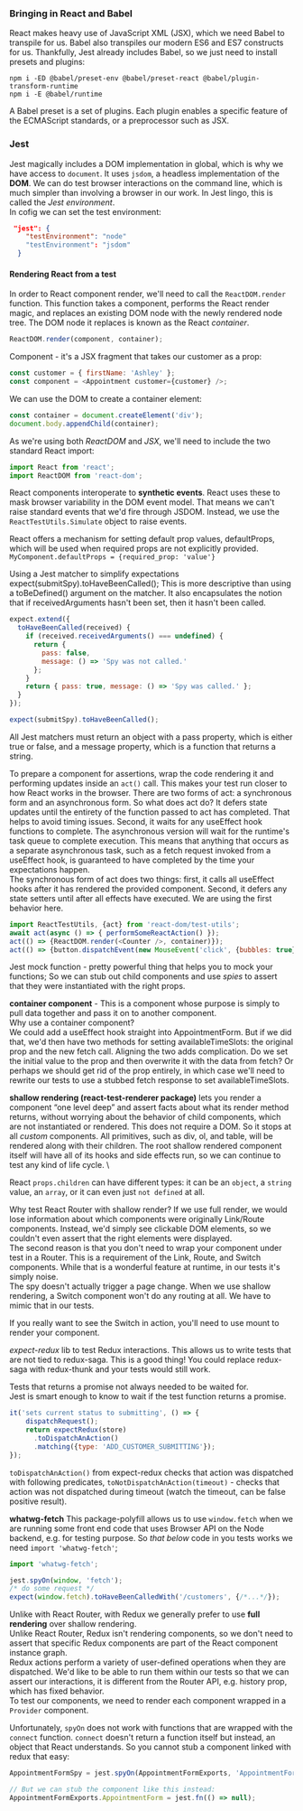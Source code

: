 ### Bringing in React and Babel
React makes heavy use of JavaScript XML (JSX), which we need Babel to transpile for us. Babel also transpiles our
modern ES6 and ES7 constructs for us. Thankfully, Jest already includes Babel, so we just need to install presets and
plugins:
```shell
npm i -ED @babel/preset-env @babel/preset-react @babel/plugin-transform-runtime 
npm i -E @babel/runtime
```
A Babel preset is a set of plugins. Each plugin enables a specific feature of the ECMAScript
standards, or a preprocessor such as JSX.

### Jest
Jest magically includes a DOM implementation in global, which is why we have access to `document`. It uses `jsdom`, a
headless implementation of the **DOM**. We can do test browser interactions on the command line, which is much simpler
than involving a browser in our work. In Jest lingo, this is called the *Jest environment*. \
In cofig we can set the test environment:
```json
 "jest": {
    "testEnvironment": "node"
    "testEnvironment": "jsdom"
  }
```

#### Rendering React from a test
In order to React component render, we'll need to call the `ReactDOM.render` function. This function takes a
component, performs the React render magic, and replaces an existing DOM node with the newly rendered node tree.
The DOM node it replaces is known as the React *container*.
```js
ReactDOM.render(component, container);
```
Component - it's a JSX fragment that takes our customer as a prop:
```js
const customer = { firstName: 'Ashley' };
const component = <Appointment customer={customer} />;
```
We can use the DOM to create a container element:
```js
const container = document.createElement('div');
document.body.appendChild(container);
```
As we're using both *ReactDOM* and *JSX*, we'll need to include the two standard React import:
```js
import React from 'react';
import ReactDOM from 'react-dom';
```

React components interoperate to **synthetic events**. React uses these to mask browser variability in
the DOM event model. That means we can't raise standard events that we'd fire through JSDOM.
Instead, we use the `ReactTestUtils.Simulate` object to raise events.

React offers a mechanism for setting default prop values, defaultProps, which will be used when required props are
not explicitly provided. `MyComponent.defaultProps = {required_prop: 'value'}`

Using a Jest matcher to simplify expectations \
expect(submitSpy).toHaveBeenCalled();
This is more descriptive than using a toBeDefined() argument on the matcher. It also encapsulates the notion
that if receivedArguments hasn't been set, then it hasn't been called.
```js
expect.extend({
  toHaveBeenCalled(received) {
    if (received.receivedArguments() === undefined) {
      return {
        pass: false,
        message: () => 'Spy was not called.'
      };
    }
    return { pass: true, message: () => 'Spy was called.' };
  }
});

expect(submitSpy).toHaveBeenCalled();
```
All Jest matchers must return an object with a pass property, which is either true or false, and a
message property, which is a function that returns a string.

To prepare a component for assertions, wrap the code rendering it and performing updates inside an `act()` call.
This makes your test run closer to how React works in the browser. There are two forms of act: a synchronous form and
an asynchronous form. So what does act do? It defers state updates until the entirety of the function passed to act
has completed. That helps to avoid timing issues. Second, it waits for any useEffect hook functions to complete.
The asynchronous version will wait for the runtime's task queue to complete execution. This means that anything that
occurs as a separate asynchronous task, such as a fetch request invoked from a useEffect hook, is guaranteed to have
completed by the time your expectations happen. \
The synchronous form of act does two things: first, it calls all useEffect hooks after it has rendered the provided
component. Second, it defers any state setters until after all effects have executed. We are using the first behavior
here.
```js
import ReactTestUtils, {act} from 'react-dom/test-utils';
await act(async () => { performSomeReactAction() });
act(() => {ReactDOM.render(<Counter />, container)});
act(() => {button.dispatchEvent(new MouseEvent('click', {bubbles: true}))});
```

Jest mock function - pretty powerful thing that helps you to mock your functions;
So we can stub out child components and use *spies* to assert that they were instantiated with the right props.

**container component** - This is a component whose purpose is simply to pull data together and pass
it on to another component. \
Why use a container component? \
We could add a useEffect hook straight into AppointmentForm. But if we did that, we'd then have two
methods for setting availableTimeSlots: the original prop and the new fetch call. Aligning the two
adds complication. Do we set the initial value to the prop and then overwrite it with the data 
from fetch? Or perhaps we should get rid of the prop entirely, in which case we'll need to
rewrite our tests to use a stubbed fetch response to set availableTimeSlots.

**shallow rendering (react-test-renderer package)** lets you render a component “one level deep”
and assert facts about what its render method returns, without worrying about the behavior of 
child components, which are not instantiated or rendered. This does not require a DOM. So it 
stops at all *custom* components. All primitives, such as div, ol, and table, will be rendered 
along with their children. The root shallow rendered component itself will have all of its hooks
and side effects run, so we can continue to test any kind of life cycle. \

React `props.children` can have different types: it can be an `object`, a `string` value,
an `array`, or it can even just `not defined` at all.


Why test React Router with shallow render?
If we use full render, we would lose information about which components were originally Link/Route
components. Instead, we'd simply see clickable DOM elements, so we couldn't even assert that the
right elements were displayed. \
The second reason is that you don't need to wrap your component under test in a Router. This is a
requirement of the Link, Route, and Switch components. While that is a wonderful feature at runtime,
in our tests it's simply noise. \
The spy doesn't actually trigger a page change. When we use shallow rendering, a Switch component won't do any
routing at all. We have to mimic that in our tests.

If you really want to see the Switch in action, you'll need to use mount to render your component.

*expect-redux* lib to test Redux interactions. This allows us to write tests that are not tied to redux-saga. 
This is a good thing! You could replace redux-saga with redux-thunk and your tests would still work.

Tests that returns a promise not always needed to be waited for. \
Jest is smart enough to know to wait if the test function returns a promise.
```js
it('sets current status to submitting', () => {
    dispatchRequest();
    return expectRedux(store)
      .toDispatchAnAction()
      .matching({type: 'ADD_CUSTOMER_SUBMITTING'});
});
```

`toDispatchAnAction()` from expect-redux checks that action was dispatched with following predicates, 
`toNotDispatchAnAction(timeout)` - checks that action was not dispatched during timeout (watch the timeout,
can be false positive result).  

**whatwg-fetch**
This package-polyfill allows us to use `window.fetch` when we are running some front end code that uses Browser API on
the Node backend, e.g. for testing purpose.
So *that below* code in you tests works we need `import 'whatwg-fetch'`;
```js
import 'whatwg-fetch';

jest.spyOn(window, 'fetch');
/* do some request */
expect(window.fetch).toHaveBeenCalledWith('/customers', {/*...*/});
```

Unlike with React Router, with Redux we generally prefer to use **full rendering** over shallow rendering. \
Unlike React Router, Redux isn't rendering components, so we don't need to assert that specific Redux components
are part of the React component instance graph. \
Redux actions perform a variety of user-defined operations when they are dispatched. We'd like to be able to run them
within our tests so that we can assert our interactions, it is different from the Router API, e.g. history prop,
which has fixed behavior. \
To test our components, we need to render each component wrapped in a `Provider` component.

Unfortunately, `spyOn` does not work with functions that are wrapped with the `connect` function. `connect` doesn't
return a function itself but instead, an object that React understands. So you cannot stub a component linked with redux
that easy:
```js
AppointmentFormSpy = jest.spyOn(AppointmentFormExports, 'AppointmentForm').mockReturnValue(null);

// But we can stub the component like this instead:
AppointmentFormExports.AppointmentForm = jest.fn(() => null);
```


